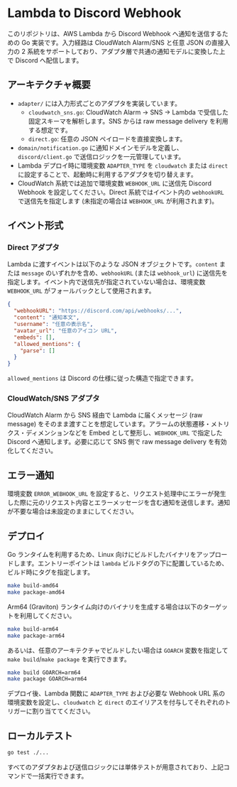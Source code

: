 # Lambda to Discord Webhook

このリポジトリは、AWS Lambda から Discord Webhook へ通知を送信するための Go 実装です。入力経路は CloudWatch Alarm/SNS と任意 JSON の直接入力の 2 系統をサポートしており、アダプタ層で共通の通知モデルに変換した上で Discord へ配信します。

## アーキテクチャ概要

- `adapter/` には入力形式ごとのアダプタを実装しています。
  - `cloudwatch_sns.go`: CloudWatch Alarm → SNS → Lambda で受信した固定スキーマを解析します。SNS からは raw message delivery を利用する想定です。
  - `direct.go`: 任意の JSON ペイロードを直接変換します。
- `domain/notification.go` に通知ドメインモデルを定義し、`discord/client.go` で送信ロジックを一元管理しています。
- Lambda デプロイ時に環境変数 `ADAPTER_TYPE` を `cloudwatch` または `direct` に設定することで、起動時に利用するアダプタを切り替えます。
- CloudWatch 系統では追加で環境変数 `WEBHOOK_URL` に送信先 Discord Webhook を設定してください。Direct 系統ではイベント内の `webhookURL` で送信先を指定します (未指定の場合は `WEBHOOK_URL` が利用されます)。

## イベント形式

### Direct アダプタ

Lambda に渡すイベントは以下のような JSON オブジェクトです。`content` または `message` のいずれかを含め、`webhookURL` (または `webhook_url`) に送信先を指定します。イベント内で送信先が指定されていない場合は、環境変数 `WEBHOOK_URL` がフォールバックとして使用されます。

```json
{
  "webhookURL": "https://discord.com/api/webhooks/...",
  "content": "通知本文",
  "username": "任意の表示名",
  "avatar_url": "任意のアイコン URL",
  "embeds": [],
  "allowed_mentions": {
    "parse": []
  }
}
```

`allowed_mentions` は Discord の仕様に従った構造で指定できます。

### CloudWatch/SNS アダプタ

CloudWatch Alarm から SNS 経由で Lambda に届くメッセージ (raw message) をそのまま渡すことを想定しています。アラームの状態遷移・メトリクス・ディメンションなどを Embed として整形し、`WEBHOOK_URL` で指定した Discord へ通知します。必要に応じて SNS 側で raw message delivery を有効化してください。

## エラー通知

環境変数 `ERROR_WEBHOOK_URL` を設定すると、リクエスト処理中にエラーが発生した際に元のリクエスト内容とエラーメッセージを含む通知を送信します。通知が不要な場合は未設定のままにしてください。

## デプロイ

Go ランタイムを利用するため、Linux 向けにビルドしたバイナリをアップロードします。エントリーポイントは `lambda` ビルドタグの下に配置しているため、ビルド時にタグを指定します。

```bash
make build-amd64
make package-amd64
```

Arm64 (Graviton) ランタイム向けのバイナリを生成する場合は以下のターゲットを利用してください。

```bash
make build-arm64
make package-arm64
```

あるいは、任意のアーキテクチャでビルドしたい場合は `GOARCH` 変数を指定して `make build`/`make package` を実行できます。

```bash
make build GOARCH=arm64
make package GOARCH=arm64
```

デプロイ後、Lambda 関数に `ADAPTER_TYPE` および必要な Webhook URL 系の環境変数を設定し、`cloudwatch` と `direct` のエイリアスを付与してそれぞれのトリガーに割り当ててください。

## ローカルテスト

```bash
go test ./...
```

すべてのアダプタおよび送信ロジックには単体テストが用意されており、上記コマンドで一括実行できます。
